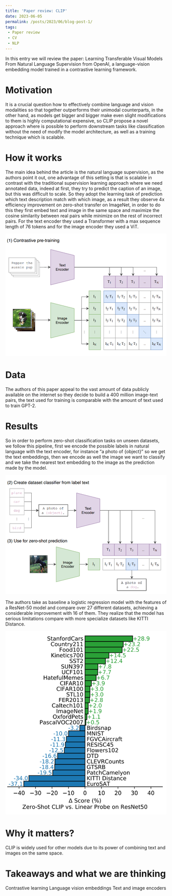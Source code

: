 ```yaml
---
title: 'Paper review: CLIP'
date: 2023-06-05
permalink: /posts/2023/06/blog-post-1/
tags:
 - Paper review
 - CV
 - NLP
---
```


In this entry we will review the paper: Learning Transferable Visual Models From Natural Language Supervision from OpenAI, a language-vision embedding model trained in a contrastive learning framework.

Motivation
======

It is a crucial question how to effectively combine language and vision modalities so that together outperforms their unimodal counterparts, in the other hand, as models get bigger and bigger make even slight modifications to them is highly computational expensive, so CLIP propose a novel approach where is possible to perform downstream tasks like classification without the need of modify the model architecture, as well as a training technique which is scalable.

How it works
======

The main idea behind the article is the natural language supervision, as the authors point it out, one advantage of this setting is that is scalable in contrast with the traditional supervision learning approach where we need annotated data, indeed at first, they try to predict the caption of an image, but this was difficult to scale. So they adopt the learning task of prediction which text description match with which image, as a result they observe 4x efficiency improvement on zero-shot transfer on ImageNet, in order to do this they first embed text and image in the same space and maximize the cosine similarity between real pairs while minimize on the rest of incorrect pairs. For the text encoder they used a Transformer with a max sequence length of 76 tokens and for the image encoder they used a ViT.

![CLIP Model Architecture](/images/pipeline_train_clip.png)

Data
======
The authors of this paper appeal to the vast amount of data publicly available on the internet so they decide to build a 400 million image-text pairs, the text used for training is comparable with the amount of text used to train GPT-2.

Results
======
So in order to perform zero-shot classification tasks on unseen datasets, we follow this pipeline, first we encode the possible labels in natural language with the text encoder, for instance “a photo of {object}” so we get the text embeddings, then we encode as well the image we want to classify and we take the nearest text embedding to the image as the prediction made by the model.

![Zero-Shot Classification Pipeline](/images/classification_clip.png)

The authors take as baseline a logistic regression model with the features of a ResNet-50 model and compare over 27 different datasets, achieving a considerable improvement with 16 of them. They realize that the model has serious limitations compare with more specialize datasets like KITTI Distance.

![Performance Comparison](/images/results_clip.png)

Why it matters?
======
CLIP is widely used for other models due to its power of combining text and images on the same space.

Takeaways and what we are thinking
======
Contrastive learning 
Language vision embeddings
Text and image encoders
